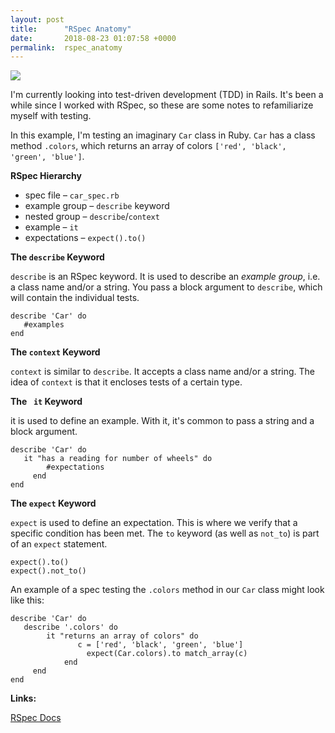 ```yaml
---
layout: post
title:      "RSpec Anatomy"
date:       2018-08-23 01:07:58 +0000
permalink:  rspec_anatomy
---
```


![](https://i.imgur.com/hQWfRbt.png)

I'm currently looking into test-driven development (TDD) in Rails. It's been a while since I worked with RSpec, so these are some notes to refamiliarize myself with testing.

In this example, I'm testing an imaginary `Car` class in Ruby. `Car` has a class method `.colors`, which returns an array of colors `['red', 'black', 'green', 'blue']`.

**RSpec Hierarchy**

* spec file – `car_spec.rb`
* example group – `describe` keyword
* nested group – `describe`/`context`
* example – `it`
* expectations – `expect().to()`

**The `describe` Keyword**

`describe` is an RSpec keyword. It is used to describe an *example group*, i.e. a class name and/or a string. You pass a block argument to `describe`, which will contain the individual tests.

```
describe 'Car' do
   #examples
end
```

**The `context` Keyword**

`context` is similar to `describe`. It accepts a class name and/or a string. The idea of `context` is that it encloses tests of a certain type. 

**The ` it` Keyword**

it is used to define an example. With it, it's common to pass a string and a block argument. 

```
describe 'Car' do 
   it "has a reading for number of wheels" do
	    #expectations
	 end
end
```

**The `expect` Keyword**

`expect` is used to define an expectation. This is where we verify that a specific condition has been met. The `to` keyword (as well as `not_to`) is part of an `expect` statement.

```
expect().to()
expect().not_to()
```

An example of a spec testing the `.colors` method in our `Car` class might look like this:

```
describe 'Car' do
   describe '.colors' do
	    it "returns an array of colors" do
			   c = ['red', 'black', 'green', 'blue']
				 expect(Car.colors).to match_array(c)
			end 
	 end
end
```

**Links:**

[RSpec Docs](http://rspec.info/)












